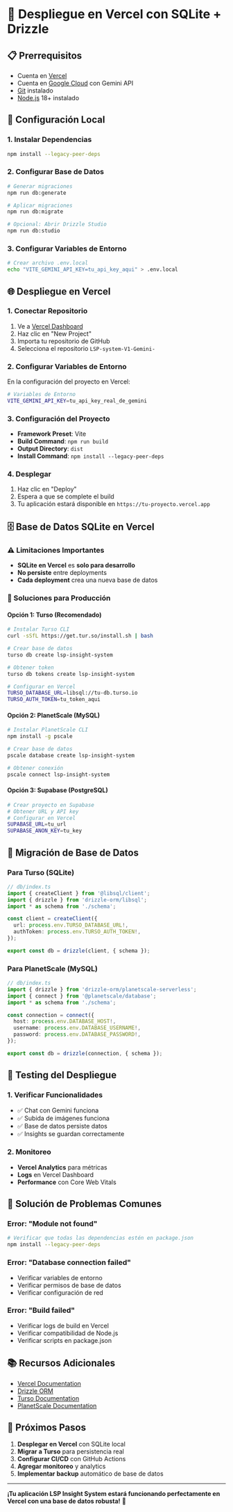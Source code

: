 # 🚀 Despliegue en Vercel con SQLite + Drizzle

## 📋 **Prerrequisitos**

- Cuenta en [Vercel](https://vercel.com)
- Cuenta en [Google Cloud](https://cloud.google.com) con Gemini API
- [Git](https://git-scm.com) instalado
- [Node.js](https://nodejs.org) 18+ instalado

## 🔧 **Configuración Local**

### **1. Instalar Dependencias**
```bash
npm install --legacy-peer-deps
```

### **2. Configurar Base de Datos**
```bash
# Generar migraciones
npm run db:generate

# Aplicar migraciones
npm run db:migrate

# Opcional: Abrir Drizzle Studio
npm run db:studio
```

### **3. Configurar Variables de Entorno**
```bash
# Crear archivo .env.local
echo "VITE_GEMINI_API_KEY=tu_api_key_aqui" > .env.local
```

## 🌐 **Despliegue en Vercel**

### **1. Conectar Repositorio**
1. Ve a [Vercel Dashboard](https://vercel.com/dashboard)
2. Haz clic en "New Project"
3. Importa tu repositorio de GitHub
4. Selecciona el repositorio `LSP-system-V1-Gemini-`

### **2. Configurar Variables de Entorno**
En la configuración del proyecto en Vercel:

```bash
# Variables de Entorno
VITE_GEMINI_API_KEY=tu_api_key_real_de_gemini
```

### **3. Configuración del Proyecto**
- **Framework Preset**: Vite
- **Build Command**: `npm run build`
- **Output Directory**: `dist`
- **Install Command**: `npm install --legacy-peer-deps`

### **4. Desplegar**
1. Haz clic en "Deploy"
2. Espera a que se complete el build
3. Tu aplicación estará disponible en `https://tu-proyecto.vercel.app`

## 🗄️ **Base de Datos SQLite en Vercel**

### **⚠️ Limitaciones Importantes**
- **SQLite en Vercel** es **solo para desarrollo**
- **No persiste** entre deployments
- **Cada deployment** crea una nueva base de datos

### **🔄 Soluciones para Producción**

#### **Opción 1: Turso (Recomendado)**
```bash
# Instalar Turso CLI
curl -sSfL https://get.tur.so/install.sh | bash

# Crear base de datos
turso db create lsp-insight-system

# Obtener token
turso db tokens create lsp-insight-system

# Configurar en Vercel
TURSO_DATABASE_URL=libsql://tu-db.turso.io
TURSO_AUTH_TOKEN=tu_token_aqui
```

#### **Opción 2: PlanetScale (MySQL)**
```bash
# Instalar PlanetScale CLI
npm install -g pscale

# Crear base de datos
pscale database create lsp-insight-system

# Obtener conexión
pscale connect lsp-insight-system
```

#### **Opción 3: Supabase (PostgreSQL)**
```bash
# Crear proyecto en Supabase
# Obtener URL y API key
# Configurar en Vercel
SUPABASE_URL=tu_url
SUPABASE_ANON_KEY=tu_key
```

## 🔄 **Migración de Base de Datos**

### **Para Turso (SQLite)**
```typescript
// db/index.ts
import { createClient } from '@libsql/client';
import { drizzle } from 'drizzle-orm/libsql';
import * as schema from './schema';

const client = createClient({
  url: process.env.TURSO_DATABASE_URL!,
  authToken: process.env.TURSO_AUTH_TOKEN!,
});

export const db = drizzle(client, { schema });
```

### **Para PlanetScale (MySQL)**
```typescript
// db/index.ts
import { drizzle } from 'drizzle-orm/planetscale-serverless';
import { connect } from '@planetscale/database';
import * as schema from './schema';

const connection = connect({
  host: process.env.DATABASE_HOST!,
  username: process.env.DATABASE_USERNAME!,
  password: process.env.DATABASE_PASSWORD!,
});

export const db = drizzle(connection, { schema });
```

## 🧪 **Testing del Despliegue**

### **1. Verificar Funcionalidades**
- ✅ Chat con Gemini funciona
- ✅ Subida de imágenes funciona
- ✅ Base de datos persiste datos
- ✅ Insights se guardan correctamente

### **2. Monitoreo**
- **Vercel Analytics** para métricas
- **Logs** en Vercel Dashboard
- **Performance** con Core Web Vitals

## 🚨 **Solución de Problemas Comunes**

### **Error: "Module not found"**
```bash
# Verificar que todas las dependencias estén en package.json
npm install --legacy-peer-deps
```

### **Error: "Database connection failed"**
- Verificar variables de entorno
- Verificar permisos de base de datos
- Verificar configuración de red

### **Error: "Build failed"**
- Verificar logs de build en Vercel
- Verificar compatibilidad de Node.js
- Verificar scripts en package.json

## 📚 **Recursos Adicionales**

- [Vercel Documentation](https://vercel.com/docs)
- [Drizzle ORM](https://orm.drizzle.team/)
- [Turso Documentation](https://docs.tur.so/)
- [PlanetScale Documentation](https://planetscale.com/docs)

## 🎯 **Próximos Pasos**

1. **Desplegar en Vercel** con SQLite local
2. **Migrar a Turso** para persistencia real
3. **Configurar CI/CD** con GitHub Actions
4. **Agregar monitoreo** y analytics
5. **Implementar backup** automático de base de datos

---

**¡Tu aplicación LSP Insight System estará funcionando perfectamente en Vercel con una base de datos robusta!** 🎉
